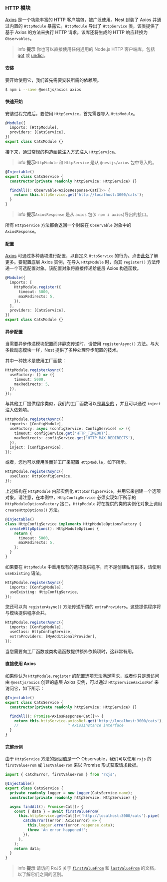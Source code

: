 ### HTTP 模块

[Axios](https://github.com/axios/axios) 是一个功能丰富的 HTTP 客户端包，被广泛使用。Nest 封装了 Axios 并通过内置的 `HttpModule` 暴露它。`HttpModule` 导出了 `HttpService` 类，该类提供了基于 Axios 的方法来执行 HTTP 请求。该库还将生成的 HTTP 响应转换为 `Observables`。

> info **提示** 你也可以直接使用任何通用的 Node.js HTTP 客户端库，包括 [got](https://github.com/sindresorhus/got) 或 [undici](https://github.com/nodejs/undici)。

#### 安装

要开始使用它，我们首先需要安装所需的依赖项。

```bash
$ npm i --save @nestjs/axios axios
```

#### 快速开始

安装过程完成后，要使用 `HttpService`，首先需要导入 `HttpModule`。

```typescript
@Module({
  imports: [HttpModule],
  providers: [CatsService],
})
export class CatsModule {}
```

接下来，通过常规的构造函数注入方式注入 `HttpService`。

> info **提示**`HttpModule` 和 `HttpService` 是从 `@nestjs/axios` 包中导入的。

```typescript
@Injectable()
export class CatsService {
  constructor(private readonly httpService: HttpService) {}

  findAll(): Observable<AxiosResponse<Cat[]>> {
    return this.httpService.get('http://localhost:3000/cats');
  }
}
```

> info **提示**`AxiosResponse` 是从 `axios` 包(`$ npm i axios`)导出的接口。

所有 `HttpService` 方法都会返回一个封装在 `Observable` 对象中的 `AxiosResponse`。

#### 配置

[Axios](https://github.com/axios/axios) 可通过多种选项进行配置，以自定义 `HttpService` 的行为。点击[此处](https://github.com/axios/axios#request-config)了解更多。要配置底层 Axios 实例，在导入 `HttpModule` 时，向其 `register()` 方法传递一个可选配置对象。该配置对象将直接传递给底层 Axios 构造函数。

```typescript
@Module({
  imports: [
    HttpModule.register({
      timeout: 5000,
      maxRedirects: 5,
    }),
  ],
  providers: [CatsService],
})
export class CatsModule {}
```

#### 异步配置

当需要异步传递模块配置而非静态传递时，请使用 `registerAsync()` 方法。与大多数动态模块一样，Nest 提供了多种处理异步配置的技术。

其中一种技术是使用工厂函数：

```typescript
HttpModule.registerAsync({
  useFactory: () => ({
    timeout: 5000,
    maxRedirects: 5,
  }),
});
```

与其他工厂提供程序类似，我们的工厂函数可以是[异步的](../fundamentals/dependency-injection#工厂提供者-usefactory) ，并且可以通过 `inject` 注入依赖项。

```typescript
HttpModule.registerAsync({
  imports: [ConfigModule],
  useFactory: async (configService: ConfigService) => ({
    timeout: configService.get('HTTP_TIMEOUT'),
    maxRedirects: configService.get('HTTP_MAX_REDIRECTS'),
  }),
  inject: [ConfigService],
});
```

或者，您也可以使用类而非工厂来配置 `HttpModule`，如下所示。

```typescript
HttpModule.registerAsync({
  useClass: HttpConfigService,
});
```

上述结构在 `HttpModule` 内部实例化 `HttpConfigService`，并用它来创建一个选项对象。请注意，在本例中，`HttpConfigService` 必须实现如下所示的 `HttpModuleOptionsFactory` 接口。`HttpModule` 将在提供的类的实例化对象上调用 `createHttpOptions()` 方法。

```typescript
@Injectable()
class HttpConfigService implements HttpModuleOptionsFactory {
  createHttpOptions(): HttpModuleOptions {
    return {
      timeout: 5000,
      maxRedirects: 5,
    };
  }
}
```

如果要在 `HttpModule` 中重用现有的选项提供程序，而不是创建私有副本，请使用 `useExisting` 语法。

```typescript
HttpModule.registerAsync({
  imports: [ConfigModule],
  useExisting: HttpConfigService,
});
```

您还可以向 `registerAsync()` 方法传递所谓的 `extraProviders`。这些提供程序将与模块提供程序合并。

```typescript
HttpModule.registerAsync({
  imports: [ConfigModule],
  useClass: HttpConfigService,
  extraProviders: [MyAdditionalProvider],
});
```

当您需要向工厂函数或类构造函数提供额外依赖项时，这非常有用。

#### 直接使用 Axios

如果你认为 `HttpModule.register` 的配置选项无法满足需求，或者你只是想访问由 `@nestjs/axios` 创建的底层 Axios 实例，可以通过 `HttpService#axiosRef` 来访问它，如下所示：

```typescript
@Injectable()
export class CatsService {
  constructor(private readonly httpService: HttpService) {}

  findAll(): Promise<AxiosResponse<Cat[]>> {
    return this.httpService.axiosRef.get('http://localhost:3000/cats');
    //                      ^ AxiosInstance interface
  }
}
```

#### 完整示例

由于 `HttpService` 方法的返回值是一个 Observable，我们可以使用 `rxjs` 的 `firstValueFrom` 或 `lastValueFrom` 来以 Promise 形式获取请求数据。

```typescript
import { catchError, firstValueFrom } from 'rxjs';

@Injectable()
export class CatsService {
  private readonly logger = new Logger(CatsService.name);
  constructor(private readonly httpService: HttpService) {}

  async findAll(): Promise<Cat[]> {
    const { data } = await firstValueFrom(
      this.httpService.get<Cat[]>('http://localhost:3000/cats').pipe(
        catchError((error: AxiosError) => {
          this.logger.error(error.response.data);
          throw 'An error happened!';
        }),
      ),
    );
    return data;
  }
}
```

> info **提示** 请访问 RxJS 关于 [`firstValueFrom`](https://rxjs.dev/api/index/function/firstValueFrom) 和 [`lastValueFrom`](https://rxjs.dev/api/index/function/lastValueFrom) 的文档，以了解它们之间的区别。
